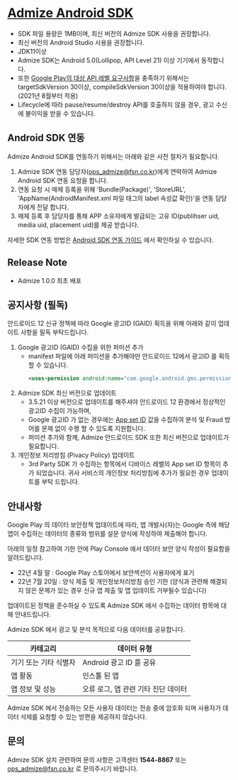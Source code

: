 [Admize Android SDK](https://github.com/admize/admize-sdk-android/blob/main/README.md)
====
- SDK 파일 용량은 1MB이며, 최신 버전의 Admize SDK 사용을 권장합니다.
- 최신 버전의 Android Studio 사용을 권장합니다.
- JDK11이상
- Admize SDK는 Android 5.0(Lollipop, API Level 21) 이상 기기에서 동작합니다. 
- 또한 [Google Play의 대상 API 레벨 요구사항](https://developer.android.com/distribute/best-practices/develop/target-sdk?hl=ko)을 충족하기 위해서는 targetSdkVersion 30이상, compileSdkVersion 30이상을 적용하여야 합니다.(2021년 8월부터 적용)
- Lifecycle에 따라 pause/resume/destroy API를 호출하지 않을 경우, 광고 수신에 불이익을 받을 수 있습니다.

Android SDK 연동
----
Admize Android SDK를 연동하기 위해서는 아래와 같은 사전 절차가 필요합니다.
1) Admize SDK 연동 담당자(ops_admize@fsn.co.kr)에게 연락하여 Admize Android SDK 연동 요청을 합니다.
2) 연동 요청 시 매체 등록을 위해 'Bundle(Package)', 'StoreURL', 'AppName(AndroidManifest.xml 파일 <application> 태그의 label 속성값 확인)'을 연동 담당자에게 전달 합니다.
3) 매체 등록 후 담당자를 통해 APP 소유자에게 발급되는 고유 ID(publihser uid, media uid, placement uid)를 제공 받습니다.

자세한 SDK 연동 방법은 [Android SDK 연동 가이드](https://github.com/admize/admize-sdk-android/blob/main/Android%20SDK%20%EC%97%B0%EB%8F%99%20%EA%B0%80%EC%9D%B4%EB%93%9C.md) 에서 확인하실 수 있습니다.

Release Note
----
- Admize 1.0.0 최초 배포

공지사항 (필독)
----
안드로이드 12 신규 정책에 따라 Google 광고ID (GAID) 획득을 위해 아래와 같이 업데이트 사항을 필독 부탁드립니다.

1. Google 광고ID (GAID) 수집을 위한 퍼미션 추가 
   - manifest 파일에 아래 퍼미션을 추가해야만 안드로이드 12에서 광고ID 를 획득할 수 있습니다.
     ```xml
     <uses-permission android:name="com.google.android.gms.permission.AD_ID"/>
     ```
2. Admize SDK 최신 버전으로 업데이트
   - 3.5.21 이상 버전으로 업데이트를 해주셔야 안드로이드 12 환경에서 정상적인 광고ID 수집이 가능하며,
   - Google 광고ID 가 없는 경우에는 [App set ID](https://developer.android.com/training/articles/app-set-id) 값을 수집하여 분석 및 Fraud 방어를 문제 없이 수행 할 수 있도록 지원합니다.
   - 퍼미션 추가와 함께, Admize 안드로이드 SDK 또한 최신 버전으로 업데이트가 필요합니다.
3. 개인정보 처리방침 (Pivacy Policy) 업데이트 
   - 3rd Party SDK 가 수집하는 항목에서 디바이스 레벨의 App set ID 항목이 추가 되었습니다. 귀사 서비스의 개인정보 처리방침에 추가가 필요한 경우 업데이트를 부탁 드립니다.

안내사항
----
Google Play 의 데이터 보안정책 업데이트에 따라, 앱 개발사(자)는 Google 측에 해당 앱이 수집하는 데이터의 종류와 범위를 설문 양식에 작성하여 제출해야 합니다.

아래의 일정 참고하여 기한 안에 Play Console 에서 데이터 보안 양식 작성이 필요함을 알려드립니다.

- 22년 4월 말 : Google Play 스토어에서 보안섹션이 사용자에게 표기
- 22년 7월 20일 : 양식 제출 및 개인정보처리방침 승인 기한 (양식과 관련해 해결되지 않은 문제가 있는 경우 신규 앱 제출 및 앱 업데이트 거부될수 있습니다)

업데이트된 정책을 준수하실 수 있도록 Admize SDK 에서 수집하는 데이터 항목에 대해 안내드립니다.

Admize SDK 에서 광고 및 분석 목적으로 다음 데이터를 공유합니다.

카테고리|데이터 유형
---|---
기기 또는 기타 식별자|Android 광고 ID 를 공유
앱 활동|인스톨 된 앱
앱 정보 및 성능|오류 로그, 앱 관련 기타 진단 데이터

Admize SDK 에서 전송하는 모든 사용자 데이터는 전송 중에 암호화 되며 사용자가 데이터 삭제를 요청할 수 있는 방편을 제공하지 않습니다.

문의
----
Admize SDK 설치 관련하여 문의 사항은 고객센터 **1544-8867** 또는
<ops_admize@fsn.co.kr> 로 문의주시기 바랍니다.
